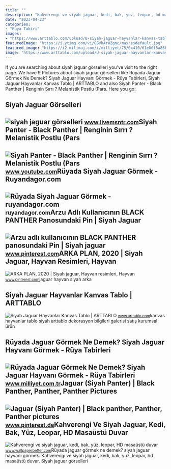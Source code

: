 ```yaml
---
title: ""
description: "Kahverengi ve siyah jaguar, kedi, bak, yüz, leopar, hd masaüstü duvar"
date: "2023-04-23"
categories:
- "Ruya Tabiri"
images:
- "https://www.arttablo.com/upload/U-siyah-jaguar-hayvanlar-kanvas-tablo1449191879-800.jpg"
featuredImage: "https://i.ytimg.com/vi/GSVkArWZgnc/maxresdefault.jpg"
featured_image: "https://i2.milimaj.com/i/milliyet/75/0x410/61e00f5a86b24a1330e6d760.jpg"
image: "https://www.arttablo.com/upload/U-siyah-jaguar-hayvanlar-kanvas-tablo1449191879-800.jpg"
---
```


If you are searching about siyah jaguar görselleri you've visit to the right page. We have 9 Pictures about siyah jaguar görselleri like Rüyada Jaguar Görmek Ne Demek? Siyah Jaguar Hayvanı Görmek - Rüya Tabirleri, Siyah Jaguar Hayvanlar Kanvas Tablo | ARTTABLO and also Siyah Panter - Black Panther | Renginin Sırrı ? Melanistik Postlu (Pars. Here you go:

Siyah Jaguar Görselleri
-----------------------

 ![siyah jaguar görselleri](http://www.livemsntr.com/img/galeri/1332249304_siyah_jaguar.jpg) <small>www.livemsntr.com</small>Siyah Panter - Black Panther | Renginin Sırrı ? Melanistik Postlu (Pars
-----------------------------------------------------------------------

 ![Siyah Panter - Black Panther | Renginin Sırrı ? Melanistik Postlu (Pars](https://i.ytimg.com/vi/GSVkArWZgnc/maxresdefault.jpg) <small>www.youtube.com</small>Rüyada Siyah Jaguar Görmek - Ruyandagor.com
-------------------------------------------

 ![Rüyada Siyah Jaguar Görmek - ruyandagor.com](https://images.ruyandagor.com/2017/04/siyah-jaguar-gormek-1339.jpg) <small>ruyandagor.com</small>Arzu Adlı Kullanıcının BLACK PANTHER Panosundaki Pin | Siyah Jaguar
-------------------------------------------------------------------

 ![Arzu adlı kullanıcının BLACK PANTHER panosundaki Pin | Siyah jaguar](https://i.pinimg.com/originals/f3/16/c6/f316c693ad8cfeadaa2e96ae1c0cc0a6.jpg) <small>www.pinterest.com</small>ARKA PLAN, 2020 | Siyah Jaguar, Hayvan Resimleri, Hayvan
--------------------------------------------------------

 ![ARKA PLAN, 2020 | Siyah jaguar, Hayvan resimleri, Hayvan](https://i.pinimg.com/736x/20/3a/2d/203a2d1c62f82113096d6eb875bc8369.jpg) <small>www.pinterest.com</small>jaguar hayvan siyah arka

Siyah Jaguar Hayvanlar Kanvas Tablo | ARTTABLO
----------------------------------------------

 ![Siyah Jaguar Hayvanlar Kanvas Tablo | ARTTABLO](https://www.arttablo.com/upload/U-siyah-jaguar-hayvanlar-kanvas-tablo1449191879-800.jpg) <small>www.arttablo.com</small>kanvas hayvanlar tablo siyah arttablo dekorasyon bilgileri galerisi satış kurumsal ürün

Rüyada Jaguar Görmek Ne Demek? Siyah Jaguar Hayvanı Görmek - Rüya Tabirleri
---------------------------------------------------------------------------

 ![Rüyada Jaguar Görmek Ne Demek? Siyah Jaguar Hayvanı Görmek - Rüya Tabirleri](https://i2.milimaj.com/i/milliyet/75/0x410/61e00f5a86b24a1330e6d760.jpg) <small>www.milliyet.com.tr</small>Jaguar (Siyah Panter) | Black Panther, Panther, Panther Pictures
----------------------------------------------------------------

 ![Jaguar (Siyah Panter) | Black panther, Panther, Panther pictures](https://i.pinimg.com/originals/64/2f/ee/642fee8ee65a170df426707c3987d976.jpg) <small>www.pinterest.de</small>Kahverengi Ve Siyah Jaguar, Kedi, Bak, Yüz, Leopar, HD Masaüstü Duvar
---------------------------------------------------------------------

 ![Kahverengi ve siyah jaguar, kedi, bak, yüz, leopar, HD masaüstü duvar](https://p4.wallpaperbetter.com/wallpaper/150/394/341/cat-look-face-leopard-wallpaper-preview.jpg) <small>www.wallpaperbetter.com</small>Rüyada jaguar görmek ne demek? siyah jaguar hayvanı görmek. Kahverengi ve siyah jaguar, kedi, bak, yüz, leopar, hd masaüstü duvar. Siyah jaguar görselleri
